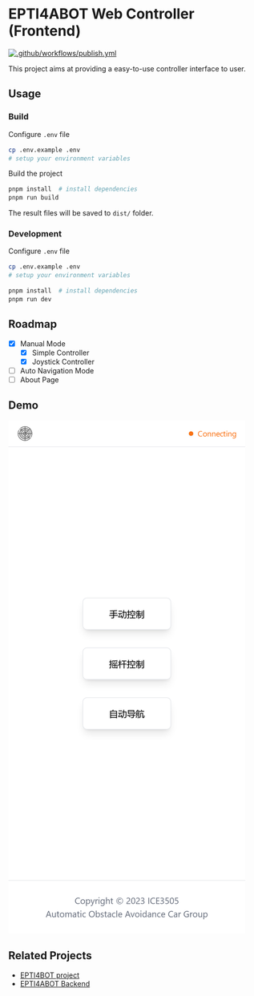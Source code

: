 # EPTI4ABOT Web Controller (Frontend)

[![.github/workflows/publish.yml](https://github.com/truc0/epti4abot-webcontroller-fronter/actions/workflows/publish.yml/badge.svg?branch=main&event=push)](https://github.com/truc0/epti4abot-webcontroller-fronter/actions/workflows/publish.yml)

This project aims at providing a easy-to-use controller interface to user.

## Usage

### Build

Configure `.env` file

```bash
cp .env.example .env
# setup your environment variables
```

Build the project

```bash
pnpm install  # install dependencies
pnpm run build
```

The result files will be saved to `dist/` folder.

### Development

Configure `.env` file

```bash
cp .env.example .env
# setup your environment variables
```

```bash
pnpm install  # install dependencies
pnpm run dev
```

## Roadmap

- [x] Manual Mode
  - [x] Simple Controller
  - [x] Joystick Controller
- [ ] Auto Navigation Mode
- [ ] About Page

## Demo

![Screenshot of index page of this app](./screenshot.png)

## Related Projects

- [EPTI4BOT project](https://github.com/hongfanmeng/epti4abot)
- [EPTI4ABOT Backend](TBA)
